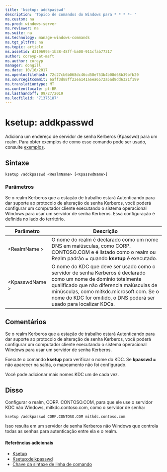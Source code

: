 ```yaml
---
title: 'ksetup: addkpasswd'
description: 'Tópico de comandos do Windows para * * * *- '
ms.custom: na
ms.prod: windows-server
ms.reviewer: na
ms.suite: na
ms.technology: manage-windows-commands
ms.tgt_pltfrm: na
ms.topic: article
ms.assetid: d3196995-1b38-48ff-ba08-911cfab77317
author: coreyp-at-msft
ms.author: coreyp
manager: dongill
ms.date: 10/16/2017
ms.openlocfilehash: 72c27cb6b068dc46cd58e753b4b08d68b39bfb20
ms.sourcegitcommit: 6aff3d88ff22ea141a6ea6572a5ad8dd6321f199
ms.translationtype: MT
ms.contentlocale: pt-BR
ms.lasthandoff: 09/27/2019
ms.locfileid: "71375187"
---
```

# <a name="ksetupaddkpasswd"></a>ksetup: addkpasswd



Adiciona um endereço de servidor de senha Kerberos (Kpasswd) para um realm. Para obter exemplos de como esse comando pode ser usado, consulte [exemplos](#BKMK_Examples).

## <a name="syntax"></a>Sintaxe

```
ksetup /addkpasswd <RealmName> [<KpasswdName>]
```

### <a name="parameters"></a>Parâmetros

Se o realm Kerberos que a estação de trabalho estará Autenticando para dar suporte ao protocolo de alteração de senha Kerberos, você poderá configurar um computador cliente executando o sistema operacional Windows para usar um servidor de senha Kerberos. Essa configuração é definida no lado do território.

|Parâmetro|Descrição|
|---------|-----------|
|\<RealmName >|O nome do realm é declarado como um nome DNS em maiúsculas, como CORP. CONTOSO.COM e é listado como o realm ou Realm padrão = quando **ksetup** é executado.|
|\<KpasswdName >|O nome do KDC que deve ser usado como o servidor de senha Kerberos é declarado como um nome de domínio totalmente qualificado que não diferencia maiúsculas de minúsculas, como mitkdc.microsoft.com. Se o nome do KDC for omitido, o DNS poderá ser usado para localizar KDCs.|

## <a name="remarks"></a>Comentários

Se o realm Kerberos que a estação de trabalho estará Autenticando para dar suporte ao protocolo de alteração de senha Kerberos, você poderá configurar um computador cliente executando o sistema operacional Windows para usar um servidor de senha Kerberos.

Execute o comando **ksetup** para verificar o nome do KDC. Se **kpasswd =** não aparecer na saída, o mapeamento não foi configurado.

Você pode adicionar mais nomes KDC um de cada vez.

## <a name="BKMK_Examples"></a>Disso

Configurar o realm, CORP. CONTOSO.COM, para que ele use o servidor KDC não Windows, mitkdc.contoso.com, como o servidor de senha:
```
ksetup /addkpasswd CORP.CONTOSO.COM mitkdc.contoso.com
```
Isso resulta em um servidor de senha Kerberos não Windows que controla todas as senhas para autenticação entre ela e o realm.

#### <a name="additional-references"></a>Referências adicionais

-   [Ksetup](ksetup.md)
-   [Ksetup:delkpasswd](ksetup-delkpasswd.md)
-   [Chave da sintaxe de linha de comando](command-line-syntax-key.md)